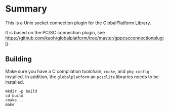 # Summary

This is a Unix socket connection plugin for the GlobalPlatform Library.

It is based on the PC/SC connection plugin, see https://github.com/kaoh/globalplatform/tree/master/gppcscconnectionplugin .

## Building

Make sure you have a C compilation toolchain, `cmake`, and `pkg-config` installed. In addition, the `globalplatform` an `pcsclite` libraries needs to be installed.

```
mkdir -p build
cd build
cmake ..
make
```
